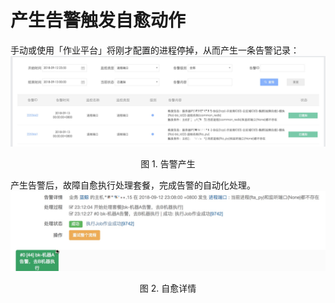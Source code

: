 # 产生告警触发自愈动作

手动或使用「作业平台」将刚才配置的进程停掉，从而产生一条告警记录：
![](../../media/15372522856813.jpg)
<center>图 1. 告警产生</center>

产生告警后，故障自愈执行处理套餐，完成告警的自动化处理。
![](../../media/15372532508822.jpg)
<center>图 2. 自愈详情</center>
